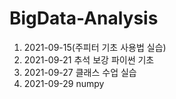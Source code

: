 # BigData-Analysis

1. 2021-09-15(주피터 기초 사용법 실습)
2. 2021-09-21 추석 보강 파이썬 기초
3. 2021-09-27 클래스 수업 실습
4. 2021-09-29 numpy

